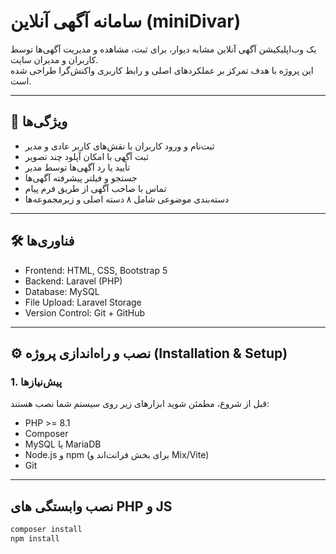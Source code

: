# سامانه آگهی آنلاین (miniDivar)

یک وب‌اپلیکیشن آگهی آنلاین مشابه دیوار، برای ثبت، مشاهده و مدیریت آگهی‌ها توسط کاربران و مدیران سایت.  
این پروژه با هدف تمرکز بر عملکردهای اصلی و رابط کاربری واکنش‌گرا طراحی شده است.

---

## 🚀 ویژگی‌ها
- ثبت‌نام و ورود کاربران با نقش‌های کاربر عادی و مدیر  
- ثبت آگهی با امکان آپلود چند تصویر  
- تأیید یا رد آگهی‌ها توسط مدیر  
- جستجو و فیلتر پیشرفته آگهی‌ها  
- تماس با صاحب آگهی از طریق فرم پیام  
- دسته‌بندی موضوعی شامل ۸ دسته اصلی و زیرمجموعه‌ها  

---

## 🛠️ فناوری‌ها
- Frontend: HTML, CSS, Bootstrap 5  
- Backend: Laravel (PHP)  
- Database: MySQL  
- File Upload: Laravel Storage    
- Version Control: Git + GitHub  

---
## ⚙️ نصب و راه‌اندازی پروژه (Installation & Setup)

### 1. پیش‌نیازها
قبل از شروع، مطمئن شوید ابزارهای زیر روی سیستم شما نصب هستند:
- PHP >= 8.1  
- Composer  
- MySQL یا MariaDB  
- Node.js و npm (برای بخش فرانت‌اند و Mix/Vite)  
- Git

---
## نصب وابستگی های PHP و JS
 ```bash
composer install
npm install
```